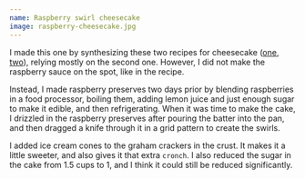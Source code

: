 ```yaml
---
name: Raspberry swirl cheesecake
image: raspberry-cheesecake.jpg
---
```


I made this one by synthesizing these two recipes for cheesecake
([one](https://bakerbynature.com/the-best-new-york-style-cheesecake/),
[two](https://www.marthastewart.com/340227/raspberry-swirl-cheesecake)), relying mostly on the
second one. However, I did not make the raspberry sauce on the spot, like in the recipe.

Instead, I made raspberry preserves two days prior by blending raspberries in a food processor,
boiling them, adding lemon juice and just enough sugar to make it edible, and then refrigerating.
When it was time to make the cake, I drizzled in the raspberry preserves after pouring the batter
into the pan, and then dragged a knife through it in a grid pattern to create the swirls.

I added ice cream cones to the graham crackers in the crust. It makes it a
little sweeter, and also gives it that extra `cronch`. I also reduced
the sugar in the cake from 1.5 cups to 1, and I think it could still be reduced
significantly.
